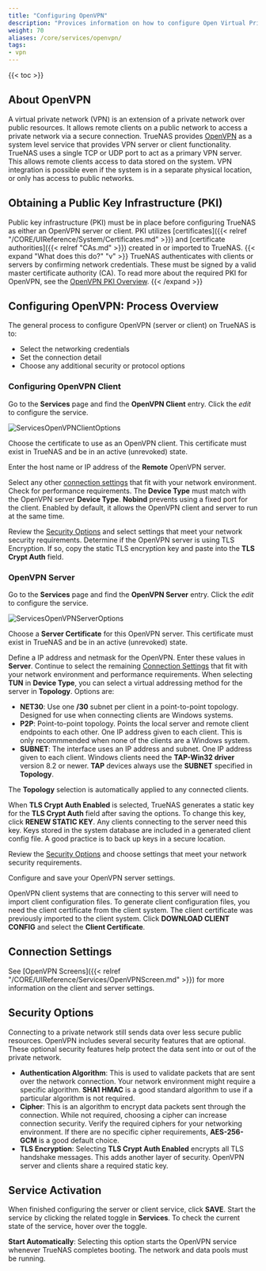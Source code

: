 ```yaml
---
title: "Configuring OpenVPN"
description: "Provices information on how to configure Open Virtual Private Network (OpenVPN) services on your TrueNAS."
weight: 70
aliases: /core/services/openvpn/
tags:
- vpn
---
```


{{< toc >}}

## About OpenVPN

A virtual private network (VPN) is an extension of a private network over public resources. It allows remote clients on a public network to access a private network via a secure connection. TrueNAS provides [OpenVPN](https://openvpn.net/) as a system level service that provides VPN server or client functionality. TrueNAS uses a single TCP or UDP port to act as a primary VPN server. This allows remote clients access to data stored on the system. VPN integration is possible even if the system is in a separate physical location, or only has access to public networks.

## Obtaining a Public Key Infrastructure (PKI)

Public key infrastructure (PKI) must be in place before configuring TrueNAS as either an OpenVPN server or client. PKI utilizes [certificates]({{< relref "/CORE/UIReference/System/Certificates.md" >}}) and [certificate authorities]({{< relref "CAs.md" >}}) created in or imported to TrueNAS.
{{< expand "What does this do?" "v" >}}
TrueNAS authenticates with clients or servers by confirming network credentials. These must be signed by a valid master certificate authority (CA).
To read more about the required PKI for OpenVPN, see the [OpenVPN PKI Overview](https://community.openvpn.net/openvpn/wiki/HOWTO?__cf_chl_jschl_tk__=92022277e38bff707b1684f49a2af61f5eb4c632-1605712222-0-AQxKxUAlHKMcfHHNdSMOLL25Lr3e8icKHu3CgjMFRe6GXS1Z72EgXMieNrGaBdWa0m3R5CEZcxwGdwhgaRO392FTivdOQis5Pa2Bm-4jEzydUBTqhx_F4XWN7ujVee5CUxG6AoyOet91SaWM-siqV0_d0ppGnSsfwX9HFOmKuAnJexAjqpofUlP6xjru4Qujw72uR-yUT3fuFDMyukAAtEAP_zPXtewdS_kcSC5eSdf-RC6V8T_QZ2UT6GfqxxSr5shwe0rFkNinTCOKLk_67UIU2zEkpuiQ8C7p3ysh1DS_ONAzR2pfwdgetKm3HiBJ38C86956W6D8-mpOulfP26E#Overview).
{{< /expand >}}

## Configuring OpenVPN: Process Overview

The general process to configure OpenVPN (server or client) on TrueNAS is to:

* Select the networking credentials
* Set the connection detail
* Choose any additional security or protocol options

### Configuring OpenVPN Client

Go to the **Services** page and find the **OpenVPN Client** entry.
Click the <i class="material-icons" aria-hidden="true" title="Configure">edit</i> to configure the service.

![ServicesOpenVPNClientOptions](/images/CORE/Services/ServicesOpenVPNClientOptions.png "OpenVPN Client Options")

Choose the certificate to use as an OpenVPN client.
This certificate must exist in TrueNAS and be in an active (unrevoked) state.

Enter the host name or IP address of the **Remote** OpenVPN server.

Select any other [connection settings](#connection-settings) that fit with your network environment. Check for performance requirements.
The **Device Type** must match with the OpenVPN server **Device Type**.
**Nobind** prevents using a fixed port for the client.
Enabled by default, it allows the OpenVPN client and server to run at the same time.

Review the [Security Options](#security-options) and select settings that meet your network security requirements.
Determine if the OpenVPN server is using TLS Encryption. If so, copy the static TLS encryption key and paste into the **TLS Crypt Auth** field.

### OpenVPN Server

Go to the **Services** page and find the **OpenVPN Server** entry.
Click the <i class="material-icons" aria-hidden="true" title="Configure">edit</i> to configure the service.

![ServicesOpenVPNServerOptions](/images/CORE/Services/ServicesOpenVPNServerOptions.png "OpenVPN Server Options")

Choose a **Server Certificate** for this OpenVPN server.
This certificate must exist in TrueNAS and be in an active (unrevoked) state.

Define a IP address and netmask for the OpenVPN. Enter these values in **Server**.
Continue to select the remaining [Connection Settings](#connection-settings) that fit with your network environment and performance requirements.
When selecting **TUN** in **Device Type**, you can select a virtual addressing method for the server in **Topology**. Options are:

* **NET30**: Use one **/30** subnet per client in a point-to-point topology.
  Designed for use when connecting clients are Windows systems.
* **P2P**: Point-to-point topology. Points the local server and remote client endpoints to each other.
  One IP address given to each client.
  This is only recommmended when none of the clients are a Windows system.
* **SUBNET**: The interface uses an IP address and subnet.
  One IP address given to each client.
  Windows clients need the **TAP-Win32 driver** version 8.2 or newer.
  **TAP** devices always use the **SUBNET** specified in **Topology**.

The **Topology** selection is automatically applied to any connected clients.

When **TLS Crypt Auth Enabled** is selected, TrueNAS generates a static key for the **TLS Crypt Auth** field after saving the options.
To change this key, click **RENEW STATIC KEY**.
Any clients connecting to the server need this key.
Keys stored in the system database are included in a generated client config file. A good practice is to back up keys in a secure location.

Review the [Security Options](#security-options) and choose settings that meet your network security requirements.

Configure and save your OpenVPN server settings.

OpenVPN client systems that are connecting to this server will need to import client configuration files. To generate client configuration files, you need the client certificate from the client system. The client certificate was previously imported to the client system. Click **DOWNLOAD CLIENT CONFIG** and select the **Client Certificate**.

## Connection Settings

See [OpenVPN Screens]({{< relref "/CORE/UIReference/Services/OpenVPNScreen.md" >}}) for more information on the client and server settings.

## Security Options

Connecting to a private network still sends data over less secure public resources. OpenVPN includes several security features that are optional. These optional security features help protect the data sent into or out of the private network.

* **Authentication Algorithm**: This is used to validate packets that are sent over the network connection. Your network environment might require a specific algorithm. **SHA1 HMAC** is a good standard algorithm to use if a particular algorithm is not required.
* **Cipher**: This is an algorithm to encrypt data packets sent through the connection. While not required, choosing a cipher can increase connection security. Verify the required ciphers for your networking environment. If there are no specific cipher requirements, **AES-256-GCM** is a good default choice.
* **TLS Encryption**: Selecting **TLS Crypt Auth Enabled** encrypts all TLS handshake messages. This adds another layer of security. OpenVPN server and clients share a required static key.

## Service Activation

When finished configuring the server or client service, click **SAVE**.
Start the service by clicking the related toggle in **Services**.
To check the current state of the service, hover over the toggle.

**Start Automatically**: Selecting this option starts the OpenVPN service whenever TrueNAS completes booting. The network and data pools must be running.
